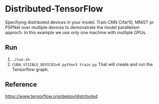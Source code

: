 # Distributed-TensorFlow 
Specifying distributed devices in your model.
Train CNN Cifar10, MNIST pr PSPNet over multiple devices to demonstrate the model parallelism approch.
In this example we use only one machine with mutliple GPUs.

## Run 
1. ```./run.sh```
2. ```CUDA_VISIBLE_DEVICES=0 python3 train.py``` That will create and run the Tensorflow graph.

## Reference
https://www.tensorflow.org/deploy/distributed
